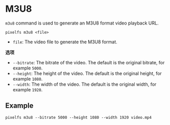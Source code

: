 # M3U8

`m3u8` command is used to generate an M3U8 format video playback URL.

```shell
pixelfs m3u8 <file>
```

- `file`: The video file to generate the M3U8 format.

**选项**

- `--bitrate`: The bitrate of the video. The default is the original bitrate, for example `5000`.
- `--height`: The height of the video. The default is the original height, for example `1080`.
- `--width`: The width of the video. The default is the original width, for example `1920`.

## Example

```shell
pixelfs m3u8 --bitrate 5000 --height 1080 --width 1920 video.mp4
```
